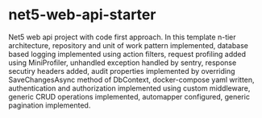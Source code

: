 # net5-web-api-starter
Net5 web api project with code first approach. In this template n-tier architecture, repository and unit of work pattern implemented,
database based logging implemented using action filters, request profiling added using MiniProfiler,
unhandled exception handled by sentry, response secutiry headers added, audit properties implemented by overriding SaveChangesAsync method of DbContext,
docker-compose yaml written, 
authentication and authorization implemented using custom middleware, generic CRUD operations implemented, automapper configured,
generic pagination implemented.
